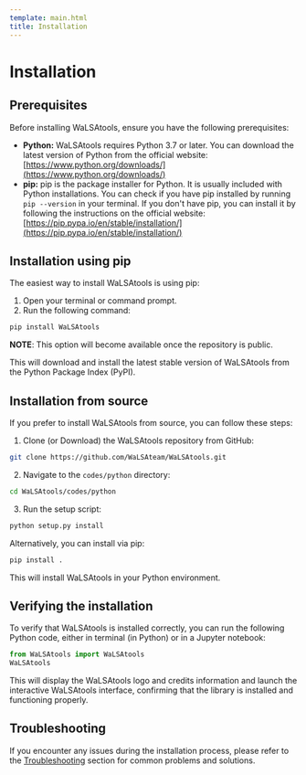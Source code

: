 ```yaml
---
template: main.html
title: Installation
---
```


# Installation

## Prerequisites

Before installing WaLSAtools, ensure you have the following prerequisites:

* **Python:** WaLSAtools requires Python 3.7 or later. You can download the latest version of Python from the official website: [https://www.python.org/downloads/](https://www.python.org/downloads/)
* **pip:** pip is the package installer for Python. It is usually included with Python installations. You can check if you have pip installed by running `pip --version` in your terminal. If you don't have pip, you can install it by following the instructions on the official website: [https://pip.pypa.io/en/stable/installation/](https://pip.pypa.io/en/stable/installation/)

## Installation using pip

The easiest way to install WaLSAtools is using pip:

1. Open your terminal or command prompt.
2. Run the following command:

```bash
pip install WaLSAtools
```

**NOTE**: This option will become available once the repository is public.

This will download and install the latest stable version of WaLSAtools from the Python Package Index (PyPI).

## Installation from source

If you prefer to install WaLSAtools from source, you can follow these steps:

1.  Clone (or Download) the WaLSAtools repository from GitHub:

```bash
git clone https://github.com/WaLSAteam/WaLSAtools.git
```
   
2.  Navigate to the `codes/python` directory:

```bash
cd WaLSAtools/codes/python
```

3.  Run the setup script:

```bash
python setup.py install
```
Alternatively, you can install via pip:

```bash
pip install .
```

This will install WaLSAtools in your Python environment.

## Verifying the installation

To verify that WaLSAtools is installed correctly, you can run the following Python code, either in terminal (in Python) or in a Jupyter notebook:

```python
from WaLSAtools import WaLSAtools
WaLSAtools
```

This will display the WaLSAtools logo and credits information and launch the interactive WaLSAtools interface, confirming that the library is installed and functioning properly.

## Troubleshooting

If you encounter any issues during the installation process, please refer to the [Troubleshooting][15] section for common problems and solutions.

[15]: https://walsa.tools/python/troubleshooting/
 
 <br>
 